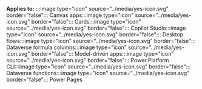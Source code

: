 **Applies to:** :::image type="icon" source="../media/yes-icon.svg" border="false"::: Canvas apps:::image type="icon" source="../media/yes-icon.svg" border="false"::: Cards:::image type="icon" source="../media/yes-icon.svg" border="false"::: Copilot Studio:::image type="icon" source="../media/yes-icon.svg" border="false"::: Desktop flows:::image type="icon" source="../media/yes-icon.svg" border="false"::: Dataverse formula columns:::image type="icon" source="../media/yes-icon.svg" border="false"::: Model-driven apps:::image type="icon" source="../media/yes-icon.svg" border="false"::: Power Platform CLI:::image type="icon" source="../media/yes-icon.svg" border="false"::: Dataverse functions:::image type="icon" source="../media/yes-icon.svg" border="false"::: Power Pages
